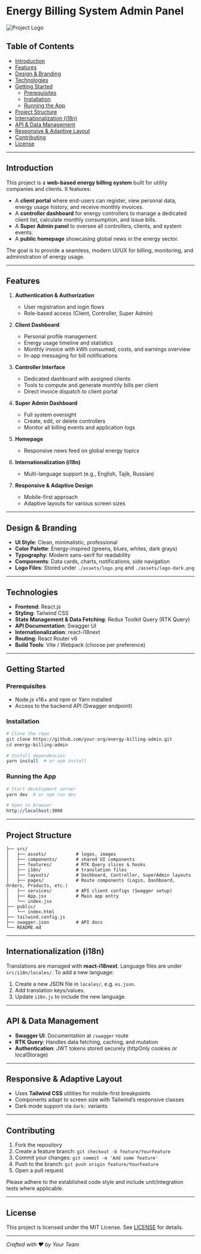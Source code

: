 # Energy Billing System Admin Panel

![Project Logo](./assets/logo.png)

## Table of Contents
- [Introduction](#introduction)
- [Features](#features)
- [Design & Branding](#design--branding)
- [Technologies](#technologies)
- [Getting Started](#getting-started)
  - [Prerequisites](#prerequisites)
  - [Installation](#installation)
  - [Running the App](#running-the-app)
- [Project Structure](#project-structure)
- [Internationalization (i18n)](#internationalization-i18n)
- [API & Data Management](#api--data-management)
- [Responsive & Adaptive Layout](#responsive--adaptive-layout)
- [Contributing](#contributing)
- [License](#license)

---

## Introduction
This project is a **web-based energy billing system** built for utility companies and clients. It features:

- A **client portal** where end-users can register, view personal data, energy usage history, and receive monthly invoices.
- A **controller dashboard** for energy controllers to manage a dedicated client list, calculate monthly consumption, and issue bills.
- A **Super Admin panel** to oversee all controllers, clients, and system events.
- A **public homepage** showcasing global news in the energy sector.

The goal is to provide a seamless, modern UI/UX for billing, monitoring, and administration of energy usage.

---

## Features
1. **Authentication & Authorization**  
   - User registration and login flows
   - Role-based access (Client, Controller, Super Admin)

2. **Client Dashboard**  
   - Personal profile management
   - Energy usage timeline and statistics
   - Monthly invoice with kWh consumed, costs, and earnings overview
   - In-app messaging for bill notifications

3. **Controller Interface**  
   - Dedicated dashboard with assigned clients
   - Tools to compute and generate monthly bills per client
   - Direct invoice dispatch to client portal

4. **Super Admin Dashboard**  
   - Full system oversight
   - Create, edit, or delete controllers
   - Monitor all billing events and application logs

5. **Homepage**  
   - Responsive news feed on global energy topics

6. **Internationalization (i18n)**
   - Multi-language support (e.g., English, Tajik, Russian)

7. **Responsive & Adaptive Design**
   - Mobile-first approach
   - Adaptive layouts for various screen sizes

---

## Design & Branding
- **UI Style**: Clean, minimalistic, professional
- **Color Palette**: Energy-inspired (greens, blues, whites, dark grays)
- **Typography**: Modern sans-serif for readability
- **Components**: Data cards, charts, notifications, side navigation
- **Logo Files**: Stored under `./assets/logo.png` and `./assets/logo-dark.png`

---

## Technologies
- **Frontend**: React.js
- **Styling**: Tailwind CSS
- **State Management & Data Fetching**: Redux Toolkit Query (RTK Query)
- **API Documentation**: Swagger UI
- **Internationalization**: react-i18next
- **Routing**: React Router v6
- **Build Tools**: Vite / Webpack (choose per preference)

---

## Getting Started

### Prerequisites
- Node.js v16+ and npm or Yarn installed
- Access to the backend API (Swagger endpoint)

### Installation
```bash
# Clone the repo
git clone https://github.com/your-org/energy-billing-admin.git
cd energy-billing-admin

# Install dependencies
yarn install  # or npm install
```

### Running the App
```bash
# Start development server
yarn dev  # or npm run dev

# Open in browser
http://localhost:3000
```

---

## Project Structure
```
├── src/
│   ├── assets/           # logos, images
│   ├── components/       # shared UI components
│   ├── features/         # RTK Query slices & hooks
│   ├── i18n/             # translation files
│   ├── layouts/          # Dashboard, Controller, SuperAdmin layouts
│   ├── pages/            # Route components (Login, Dashboard, Orders, Products, etc.)
│   ├── services/         # API client configs (Swagger setup)
│   ├── App.jsx           # Main app entry
│   └── index.jsx
├── public/
│   └── index.html
├── tailwind.config.js
├── swagger.json          # API docs
└── README.md
```

---

## Internationalization (i18n)
Translations are managed with **react-i18next**. Language files are under `src/i18n/locales/`. To add a new language:
1. Create a new JSON file in `locales/`, e.g. `es.json`.
2. Add translation keys/values.
3. Update `i18n.js` to include the new language.

---

## API & Data Management
- **Swagger UI**: Documentation at `/swagger` route
- **RTK Query**: Handles data fetching, caching, and mutation
- **Authentication**: JWT tokens stored securely (httpOnly cookies or localStorage)

---

## Responsive & Adaptive Layout
- Uses **Tailwind CSS** utilities for mobile-first breakpoints
- Components adapt to screen size with Tailwind’s responsive classes
- Dark mode support via `dark:` variants

---

## Contributing
1. Fork the repository
2. Create a feature branch: `git checkout -b feature/YourFeature`
3. Commit your changes: `git commit -m 'Add some feature'`
4. Push to the branch: `git push origin feature/YourFeature`
5. Open a pull request

Please adhere to the established code style and include unit/integration tests where applicable.

---

## License
This project is licensed under the MIT License. See [LICENSE](LICENSE) for details.

---

*Crafted with ♥ by Your Team*
